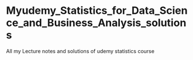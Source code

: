# Myudemy_Statistics_for_Data_Science_and_Business_Analysis_solutions

All my Lecture notes and solutions of udemy statistics course

